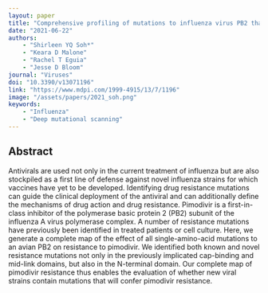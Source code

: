 ```yaml
---
layout: paper
title: "Comprehensive profiling of mutations to influenza virus PB2 that confer resistance to the cap-binding inhibitor pimodivir"
date: "2021-06-22"
authors: 
    - "Shirleen YQ Soh*"
    - "Keara D Malone"
    - "Rachel T Eguia"
    - "Jesse D Bloom"
journal: "Viruses"
doi: "10.3390/v13071196"
link: "https://www.mdpi.com/1999-4915/13/7/1196"
image: "/assets/papers/2021_soh.png"
keywords:
    - "Influenza"
    - "Deep mutational scanning"
---
```


## Abstract

Antivirals are used not only in the current treatment of influenza but are also stockpiled as a first line of defense against novel influenza strains for which vaccines have yet to be developed. Identifying drug resistance mutations can guide the clinical deployment of the antiviral and can additionally define the mechanisms of drug action and drug resistance. Pimodivir is a first-in-class inhibitor of the polymerase basic protein 2 (PB2) subunit of the influenza A virus polymerase complex. A number of resistance mutations have previously been identified in treated patients or cell culture. Here, we generate a complete map of the effect of all single-amino-acid mutations to an avian PB2 on resistance to pimodivir. We identified both known and novel resistance mutations not only in the previously implicated cap-binding and mid-link domains, but also in the N-terminal domain. Our complete map of pimodivir resistance thus enables the evaluation of whether new viral strains contain mutations that will confer pimodivir resistance.
